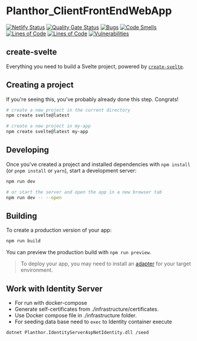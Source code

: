 # Planthor_ClientFrontEndWebApp


[![Netlify Status](https://api.netlify.com/api/v1/badges/2c9ec9a6-d259-490c-ab92-8f37f8884fe4/deploy-status)](https://app.netlify.com/sites/planthorwebapp/deploys)
[![Quality Gate Status](https://sonarcloud.io/api/project_badges/measure?project=Planthor_Planthor_ClientFrontEndWebApp&metric=alert_status)](https://sonarcloud.io/summary/new_code?id=Planthor_Planthor_ClientFrontEndWebApp)
[![Bugs](https://sonarcloud.io/api/project_badges/measure?project=Planthor_Planthor_ClientFrontEndWebApp&metric=bugs)](https://sonarcloud.io/summary/new_code?id=Planthor_Planthor_ClientFrontEndWebApp)
[![Code Smells](https://sonarcloud.io/api/project_badges/measure?project=Planthor_Planthor_ClientFrontEndWebApp&metric=code_smells)](https://sonarcloud.io/summary/new_code?id=Planthor_Planthor_ClientFrontEndWebApp)
[![Lines of Code](https://sonarcloud.io/api/project_badges/measure?project=Planthor_Planthor_ClientFrontEndWebApp&metric=ncloc)](https://sonarcloud.io/summary/new_code?id=Planthor_Planthor_ClientFrontEndWebApp)
[![Lines of Code](https://sonarcloud.io/api/project_badges/measure?project=Planthor_Planthor_ClientFrontEndWebApp&metric=ncloc)](https://sonarcloud.io/summary/new_code?id=Planthor_Planthor_ClientFrontEndWebApp)
[![Vulnerabilities](https://sonarcloud.io/api/project_badges/measure?project=Planthor_Planthor_ClientFrontEndWebApp&metric=vulnerabilities)](https://sonarcloud.io/summary/new_code?id=Planthor_Planthor_ClientFrontEndWebApp)

## create-svelte

Everything you need to build a Svelte project, powered by [`create-svelte`](https://github.com/sveltejs/kit/tree/master/packages/create-svelte).

## Creating a project

If you're seeing this, you've probably already done this step. Congrats!

```bash
# create a new project in the current directory
npm create svelte@latest

# create a new project in my-app
npm create svelte@latest my-app
```

## Developing

Once you've created a project and installed dependencies with `npm install` (or `pnpm install` or `yarn`), start a development server:

```bash
npm run dev

# or start the server and open the app in a new browser tab
npm run dev -- --open
```

## Building

To create a production version of your app:

```bash
npm run build
```

You can preview the production build with `npm run preview`.

> To deploy your app, you may need to install an [adapter](https://kit.svelte.dev/docs/adapters) for your target environment.


## Work with Identity Server

- For run with docker-compose
- Generate self-certificates from ./infrastructure/certificates.
- Use Docker compose file in ./infrastructure folder.
- For seeding data base need to `exec` to Identity container execute 

```bash
dotnet Planthor.IdentityServerAspNetIdentity.dll /seed  
```